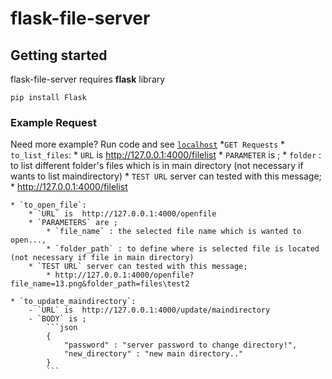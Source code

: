 # flask-file-server

## Getting started

flask-file-server requires **flask** library

```
pip install Flask
```

### Example Request
Need more example? Run code and see [`localhost`](http://127.0.0.1:4000)
*`GET Requests`
    * `to_list_files`:
        * `URL` is  http://127.0.0.1:4000/filelist
        * `PARAMETER` is ;
            * `folder` : to list different folder's files which is in main directory (not necessary if wants to list maindirectory)
        * `TEST URL` server can tested with this message;
            * http://127.0.0.1:4000/filelist
    
    * `to_open_file`:
        * `URL` is  http://127.0.0.1:4000/openfile
        * `PARAMETERS` are ;
            * `file_name` : the selected file name which is wanted to open...,
            * `folder_path` : to define where is selected file is located (not necessary if file in main directory)
        * `TEST URL` server can tested with this message;
            * http://127.0.0.1:4000/openfile?file_name=13.png&folder_path=files\test2

    * `to_update_maindirectory`:
        - `URL` is  http://127.0.0.1:4000/update/maindirectory
        - `BODY` is ;
            ```json
            {
                "password" : "server password to change directory!",
                "new_directory" : "new main directory.."
            }
            ```

